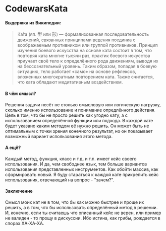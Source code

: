 # CodewarsKata

#### Выдержка из Википедии:
> Ка́та (яп. 型 или 形) — формализованная последовательность движений, связанных принципами ведения поединка с воображаемым противником или группой противников.
> Принцип изучения боевого искусства на основе ката состоит в том, что повторяя ката многие тысячи раз, практик боевого искусства приучает своё тело к определённого рода движениям, выводя их на бессознательный уровень. Таким образом, попадая в боевую ситуацию, тело работает «само» на основе рефлексов, вложенных многократным повторением ката. Также считается, что ката обладают медитативным воздействием.

#### В чём смысл?

Решения задачи несёт не столько смысловую или логическую нагрузку, сколько именно использование и понимание опредлённого действия. Цель в том, что бы не просто решить как угодно кату, а с использованием определённой функции или подхода.
В каждой кате будет указано каким методом её нужно решить. Он может быть не оптимальным с точки зрения конечного результат, но он показывает возможный вариант использования этого метода.

#### А ещё?

Каждый метод, функция, класс и т.д. и т.п. имеет кейс своего использования. И да, чем свободнее язык, тем больше вариантов использования представленных инструментов. Как обойти массив, как сформировать новый.
Я буду стараться к каждой кате прикрепить кейс использования, отвечающий на вопрос - "зачем?".


#### Заключение
Смысл моих кат не в том, что бы как можно быстрее и проще их решить, а в том, что бы использовать определённый метод в решении. И, конечно, если ты считаешь что описанный кейс не верен, или пример не валиден - то прощу в дискуссии. Ибо истина, как грибы, рождается в спорах ХА-ХА-ХА.
